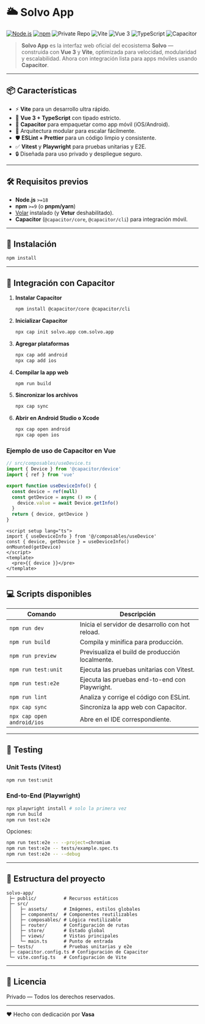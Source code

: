 # 🌥️ Solvo App

[![Node.js](https://img.shields.io/badge/node-%3E%3D18-green)](https://nodejs.org/)
[![npm](https://img.shields.io/badge/npm-%3E%3D9-red)](https://www.npmjs.com/)
![Private Repo](https://img.shields.io/badge/status-private-lightgrey)
![Vite](https://img.shields.io/badge/vite-%5E5-blue)
![Vue 3](https://img.shields.io/badge/vue-3.x-brightgreen)
![TypeScript](https://img.shields.io/badge/typescript-ready-blue)
![Capacitor](https://img.shields.io/badge/capacitor-integrated-blueviolet)

> **Solvo App** es la interfaz web oficial del ecosistema **Solvo** — construida con **Vue 3** y **Vite**, optimizada para velocidad, modularidad y escalabilidad. Ahora con integración lista para apps móviles usando **Capacitor**.

---

## 📦 Características

- ⚡ **Vite** para un desarrollo ultra rápido.
- 🎨 **Vue 3 + TypeScript** con tipado estricto.
- 📱 **Capacitor** para empaquetar como app móvil (iOS/Android).
- 🧩 Arquitectura modular para escalar fácilmente.
- 🛡️ **ESLint + Prettier** para un código limpio y consistente.
- ✅ **Vitest** y **Playwright** para pruebas unitarias y E2E.
- 🔒 Diseñada para uso privado y despliegue seguro.

---

## 🛠️ Requisitos previos

- **Node.js** `>=18`
- **npm** `>=9` (o **pnpm/yarn**)
- [Volar](https://marketplace.visualstudio.com/items?itemName=Vue.volar) instalado (y **Vetur** deshabilitado).
- **Capacitor** (`@capacitor/core`, `@capacitor/cli`) para integración móvil.

---

## 🚀 Instalación

```sh
npm install
```

---

## 📱 Integración con Capacitor

1. **Instalar Capacitor**
   ```sh
   npm install @capacitor/core @capacitor/cli
   ```
2. **Inicializar Capacitor**
   ```sh
   npx cap init solvo.app com.solvo.app
   ```
3. **Agregar plataformas**
   ```sh
   npx cap add android
   npx cap add ios
   ```
4. **Compilar la app web**
   ```sh
   npm run build
   ```
5. **Sincronizar los archivos**
   ```sh
   npx cap sync
   ```
6. **Abrir en Android Studio o Xcode**
   ```sh
   npx cap open android
   npx cap open ios
   ```

### Ejemplo de uso de Capacitor en Vue

```ts
// src/composables/useDevice.ts
import { Device } from '@capacitor/device'
import { ref } from 'vue'

export function useDeviceInfo() {
  const device = ref(null)
  const getDevice = async () => {
    device.value = await Device.getInfo()
  }
  return { device, getDevice }
}
```

```vue
<script setup lang="ts">
import { useDeviceInfo } from '@/composables/useDevice'
const { device, getDevice } = useDeviceInfo()
onMounted(getDevice)
</script>
<template>
  <pre>{{ device }}</pre>
</template>
```

---

## 💻 Scripts disponibles

| Comando                                     | Descripción                                          |
|---------------------------------------------|------------------------------------------------------|
| `npm run dev`                               | Inicia el servidor de desarrollo con hot reload.     |
| `npm run build`                             | Compila y minifica para producción.                  |
| `npm run preview`                           | Previsualiza el build de producción localmente.      |
| `npm run test:unit`                         | Ejecuta las pruebas unitarias con Vitest.            |
| `npm run test:e2e`                          | Ejecuta las pruebas end-to-end con Playwright.       |
| `npm run lint`                              | Analiza y corrige el código con ESLint.              |
| `npx cap sync`                              | Sincroniza la app web con Capacitor.                 |
| `npx cap open android/ios`                  | Abre en el IDE correspondiente.                      |

---

## 🧪 Testing

### Unit Tests (Vitest)
```sh
npm run test:unit
```

### End-to-End (Playwright)
```sh
npx playwright install # solo la primera vez
npm run build
npm run test:e2e
```

Opciones:
```sh
npm run test:e2e -- --project=chromium
npm run test:e2e -- tests/example.spec.ts
npm run test:e2e -- --debug
```

---

## 📂 Estructura del proyecto

```plaintext
solvo-app/
 ├─ public/          # Recursos estáticos
 ├─ src/
 │   ├─ assets/      # Imágenes, estilos globales
 │   ├─ components/  # Componentes reutilizables
 │   ├─ composables/ # Lógica reutilizable
 │   ├─ router/      # Configuración de rutas
 │   ├─ store/       # Estado global
 │   ├─ views/       # Vistas principales
 │   └─ main.ts      # Punto de entrada
 ├─ tests/           # Pruebas unitarias y e2e
 ├─ capacitor.config.ts # Configuración de Capacitor
 └─ vite.config.ts   # Configuración de Vite
```

---

## 📜 Licencia

Privado — Todos los derechos reservados.

---

❤️ Hecho con dedicación por **Vasa**